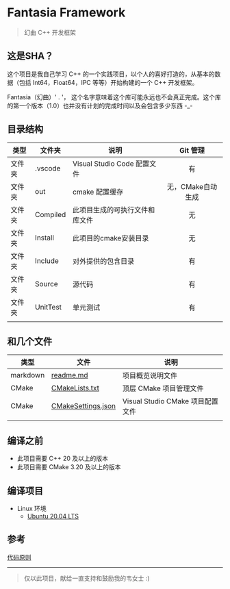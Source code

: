 ﻿
# Fantasia Framework 

> 幻曲 C++ 开发框架


## 这是SHA？

这个项目是我自己学习 C++ 的一个实践项目，以个人的喜好打造的，从基本的数据（包括 Int64，Float64，IPC 等等）开始构建的一个 C++ 开发框架。

Fantasia（幻曲）' . '， 这个名字意味着这个库可能永远也不会真正完成。这个库的第一个版本（1.0）也并没有计划的完成时间以及会包含多少东西 -_-


## 目录结构

|类型| 文件夹| 说明 | Git 管理 |
|----|------|------|:----------:|
|文件夹|.vscode|Visual Studio Code 配置文件|有|
|文件夹|out|cmake 配置缓存|无，CMake自动生成|
|文件夹|Compiled|此项目生成的可执行文件和库文件|无|
|文件夹|Install|此项目的cmake安装目录|无|
|文件夹|Include|对外提供的包含目录|有|
|文件夹|Source|源代码|有|
|文件夹|UnitTest|单元测试|有|
||||


## 和几个文件

|类型| 文件| 说明 |
|------|-------|-----------------|
|markdown|[readme.md](readme.md)|项目概览说明文件
|CMake|[CMakeLists.txt](CMakeLists.txt)|顶层 CMake 项目管理文件
|CMake|[CMakeSettings.json](CMakeSettings.json)|Visual Studio CMake 项目配置文件
||||


## 编译之前
- 此项目需要 C++ 20 及以上的版本
- 此项目需要 CMake 3.20 及以上的版本


## 编译项目
- Linux 环境
    - [Ubuntu 20.04 LTS](doc/CompileOnUbuntu.md)

## 参考
[代码原则](doc/CodeConcept.md)

---
> 仅以此项目，献给一直支持和鼓励我的韦女士 :)
